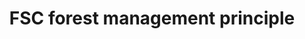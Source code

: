 ---
title: 'FSC forest management principle'
field: 'fsc.focus.fmPrinciple'
slug: 'fsc-focus-fmprinciple'
description: 'Forest Management principle(s) the resource supports or contributes to'
comment: 'select from control list'
required: False
vocabulary: 'vocabulary.txt'
module: 'Scope'
cluster: 'Fsc'
policy: 'Controlled value. Multi select from control list.'
layout: 'fsc'
---